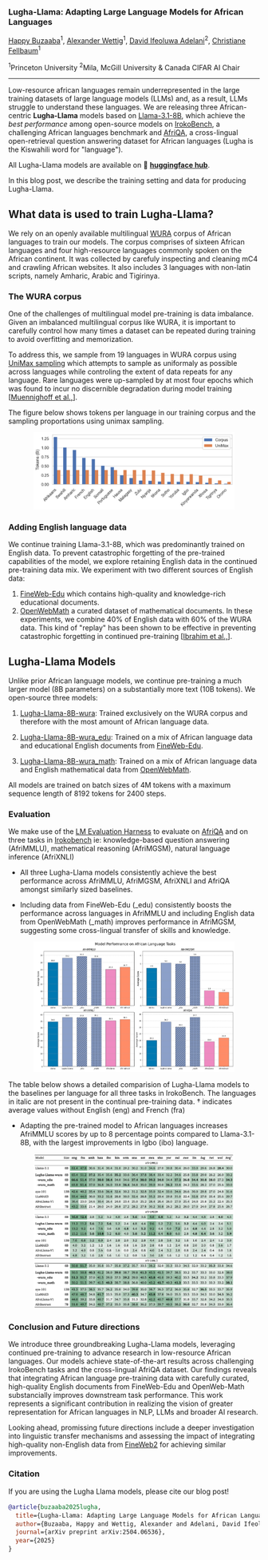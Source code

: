 ### Lugha-Llama: Adapting Large Language Models for African Languages

[Happy Buzaaba](https://buzaabah.github.io/)<sup>1</sup>, [Alexander Wettig](https://www.cs.princeton.edu/~awettig/)<sup>1</sup>, [David Ifeoluwa Adelani](https://dadelani.github.io/)<sup>2</sup>, [Christiane Fellbaum](https://www.cs.princeton.edu/people/profile/fellbaum)<sup>1</sup>

<sup>1</sup>Princeton University
<sup>2</sup>Mila, McGill University & Canada CIFAR AI Chair

-----------------------------------------------------------------------------------------------

Low-resource african languages remain underrepresented in the large training datasets of large language models (LLMs) and, as a result, LLMs struggle to understand these languages.
We are releasing three African-centric **Lugha-Llama** models based on [Llama-3.1-8B](https://huggingface.co/meta-llama/Llama-3.1-8B), which achieve the *best performance* among open-source models on
[IrokoBench](https://arxiv.org/abs/2406.03368), a challenging African languages benchmark and [AfriQA](https://arxiv.org/abs/2305.06897), a cross-lingual open-retrieval question answering dataset for African languages (Lugha is the Kiswahili word for "language").

All Lugha-Llama models are available on 🤗 [**huggingface hub**](https://huggingface.co/Lugha-Llama).

In this blog post, we describe the training setting and data for producing Lugha-Llama.

## What data is used to train Lugha-Llama?

We rely on an openly available multilingual <a href="https://aclanthology.org/2023.emnlp-main.11.pdf">WURA</a> corpus of African languages to train our models. The corpus comprises of sixteen African languages and four high-resource languages commonly spoken on the African continent. It was collected by carefuly inspecting and cleaning mC4 and crawling African websites. It also includes 3 languages with non-latin scripts, namely Amharic, Arabic and Tigirinya. 

### The WURA corpus

One of the challenges of multilingual model pre-training is data imbalance. Given an imbalanced multilingual corpus like WURA, it is important to carefully control how many times a dataset can be repeated during training to avoid overfitting and memorization.

To address this, we sample from 19 languages in WURA corpus using [UniMax sampling](https://arxiv.org/abs/2304.09151) which attempts to sample as uniformaly as possible across languages while controling the extent of data repeats for any language. Rare languages were up-sampled by at most four epochs which was found to incur no discernible degradation during model training [[Muennighoff et al.,](https://openreview.net/pdf?id=j5BuTrEj35)]. 

The figure below shows tokens per language in our training corpus and the sampling proportations using unimax sampling.
<p align="center">
  <img width="80%" alt="Data Proportation" src="./images/wura_proportions.png">
</p>

### Adding English language data
We continue training Llama-3.1-8B, which was predominantly trained on English data. To prevent catastrophic forgetting of the pre-trained capabilities of the model, we explore retaining English data in the continued pre-training data mix. We experiment with two different sources of English data:

1. [FineWeb-Edu](https://huggingface.co/datasets/HuggingFaceFW/fineweb-edu) which contains high-quality and knowledge-rich educational documents.
2. [OpenWebMath](https://huggingface.co/datasets/open-web-math/open-web-math) a curated dataset of mathematical documents. In these experiments, we combine 40% of English data with 60% of the WURA data. This kind of "replay" has been shown to be effective in preventing catastrophic forgetting in continued pre-training [[Ibrahim et al.,](https://arxiv.org/abs/2403.08763)].


## Lugha-Llama Models
Unlike prior African language models, we continue pre-training a much larger model (8B parameters) on a substantially more text (10B tokens). We open-source three models:
<!--
Lugha-Llama models were obtained by adapting Llama-3.1-8B model to 16 low-resource African languages and 3 high-resource languages commonly spoken on the African continent namely: English, French and Portuguese. 

Some existing studies have attempted to adapt multilingual models to low-resource African languages through instruction tuning [AFRINSTRUCT](https://aclanthology.org/2024.findings-emnlp.793.pdf) and continued pre-training [AfroLlama_V1](https://huggingface.co/Jacaranda/AfroLlama_V1). Unlike previous attempts, Lugha-Llama models were trained on WURA corpus with three different data mixtures: 
-->

1. [Lugha-Llama-8B-wura](https://huggingface.co/Lugha-Llama/Lugha-Llama-8B-wura): Trained exclusively on the WURA corpus and therefore with the most amount of African language data.
<!--
We sample 10B tokens from WURA corpus and continue to pre-train on Llama-3.1-8B using a batch size of 512 sequences containing 8192 tokens each. 
-->
2. [Lugha-Llama-8B-wura_edu](https://huggingface.co/Lugha-Llama/Lugha-Llama-8B-wura_edu): Trained on a mix of African language data and educational English documents from [FineWeb-Edu](https://huggingface.co/datasets/HuggingFaceFW/fineweb-edu).
<!--
Given that the base model Llama-3.1-8B is predominently English, we add some English data to prevent catastrophic forgetting. We combine 6B tokens from WURA corpus with 4B tokens from [FineWeb-Edu](https://huggingface.co/datasets/HuggingFaceFW/fineweb-edu) high-quality English Educational documents. 
-->
3. [Lugha-Llama-8B-wura_math](https://huggingface.co/Lugha-Llama/Lugha-Llama-8B-wura_math): Trained on a mix of African language data and English mathematical data from [OpenWebMath](https://huggingface.co/datasets/open-web-math/open-web-math).
<!--
To boost the mathematical reasoning abilities of African language models, We combine 6B tokens from WURA corpus with 4B tokens from [OpenWebMath](https://huggingface.co/datasets/open-web-math/open-web-math) dataset which contains documents with mathematical content. 
-->
All models are trained on batch sizes of 4M tokens with a maximum sequence length of 8192 tokens for 2400 steps.

### Evaluation
We make use of the [LM Evaluation Harness](https://github.com/EleutherAI/lm-evaluation-harness) to evaluate on [AfriQA](https://arxiv.org/abs/2305.06897) and on three tasks in [Irokobench](https://arxiv.org/abs/2406.03368) ie: knowledge-based question answering (AfriMMLU),  mathematical reasoning (AfriMGSM), natural language inference (AfriXNLI) 

 - All three Lugha-Llama models consistently achieve the best performance across AfriMMLU, AfriMGSM, AfriXNLI and AfriQA amongst similarly sized baselines.

- Including data from FineWeb-Edu (_edu) consistently boosts the performance across languages in AfriMMLU and including English data from OpenWebMath (_math) improves performance in AfriMGSM, suggesting some cross-lingual transfer of skills and knowledge.
<!--
- Lugha-Llama models significantly outperform the base model by more than 10% and consistently outperforms similarly sized Africa-centric language models on the cross- lingual question answering benchmark AfriQA.
--> 

<p align="center">
  <img width="80%" alt="Average Score" src="./images/Model_Avg.png">
</p>


The table below shows a detailed comparision of Lugha-Llama models to the baselines per language for all three tasks in IrokoBench. The languages in italic are not present in the continual pre-training data. † indicates average values without English (eng) and French (fra)
- Adapting the pre-trained model to African languages increases AfriMMLU scores by up to 8 percentage points compared to Llama-3.1-8B, with the largest improvements in Igbo (ibo) language.

</p>
<p align="center">
  <img width="80%" alt="Main Result" src="./images/Main_table.png">
</p>


### Conclusion and Future directions

We introduce three groundbreaking Lugha-Llama models, leveraging continued pre-training to advance research in low-resource African languages. Our models achieve state-of-the-art results across challenging IrokoBench tasks and the cross-lingual AfriQA dataset. Our findings reveals that integrating African language pre-training data with carefully curated, high-quality English documents from FineWeb-Edu and OpenWeb-Math substancially improves downstream task performance. This work represents a significant contribution in realizing the vision of greater representation for African languages in NLP, LLMs and broader AI research.

Looking ahead, promissing future directions include a deeper investigation into linguistic transfer mechanisms and assessing the impact of integrating high-quality non-English data from [FineWeb2](https://github.com/huggingface/fineweb-2) for achieving similar improvements.

### Citation
If you are using the Lugha Llama models, please cite our blog post!
```bibtex
@article{buzaaba2025lugha,
  title={Lugha-Llama: Adapting Large Language Models for African Languages},
  author={Buzaaba, Happy and Wettig, Alexander and Adelani, David Ifeoluwa and Fellbaum, Christiane},
  journal={arXiv preprint arXiv:2504.06536},
  year={2025}
}
```

